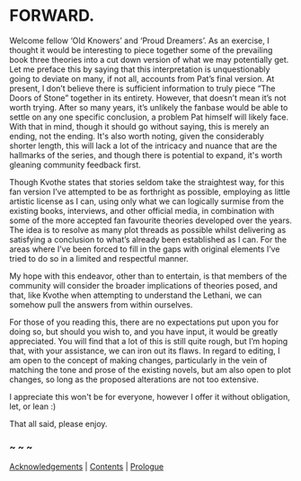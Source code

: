 # FORWARD.


Welcome fellow ‘Old Knowers’ and ‘Proud Dreamers’. As an exercise, I thought it would be interesting to piece together some of the prevailing book three theories into a cut down version of what we may potentially get. Let me preface this by saying that this interpretation is unquestionably going to deviate on many, if not all, accounts from Pat’s final version. At present, I don’t believe there is sufficient information to truly piece “The Doors of Stone” together in its entirety. However, that doesn’t mean it’s not worth trying. After so many years, it’s unlikely the fanbase would be able to settle on any one specific conclusion, a problem Pat himself will likely face. With that in mind, though it should go without saying, this is merely an ending, not the ending. It's also worth noting, given the considerably shorter length, this will lack a lot of the intricacy and nuance that are the hallmarks of the series, and though there is potential to expand, it's worth gleaning community feedback first.

Though Kvothe states that stories seldom take the straightest way, for this fan version I’ve attempted to be as forthright as possible, employing as little artistic license as I can, using only what we can logically surmise from the existing books, interviews, and other official media, in combination with some of the more accepted fan favourite theories developed over the years. The idea is to resolve as many plot threads as possible whilst delivering as satisfying a conclusion to what’s already been established as I can. For the areas where I’ve been forced to fill in the gaps with original elements I’ve tried to do so in a limited and respectful manner.

My hope with this endeavor, other than to entertain, is that members of the community will consider the broader implications of theories posed, and that, like Kvothe when attempting to understand the Lethani, we can somehow pull the answers from within ourselves.

For those of you reading this, there are no expectations put upon you for doing so, but should you wish to, and you have input, it would be greatly appreciated. You will find that a lot of this is still quite rough, but I’m hoping that, with your assistance, we can iron out its flaws. In regard to editing, I am open to the concept of making changes, particularly in the vein of matching the tone and prose of the existing novels, but am also open to plot changes, so long as the proposed alterations are not too extensive.

I appreciate this won't be for everyone, however I offer it without obligation, let, or lean :)

That all said, please enjoy.

### ~ ~ ~

[Acknowledgements](Acknowledgements.md) | [Contents](Contents.md) | [Prologue](Prologue.md)

